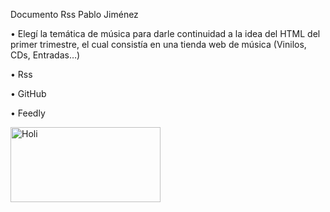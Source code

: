 Documento Rss Pablo Jiménez

•	Elegí la temática de música para darle continuidad a la idea del HTML del primer trimestre, el cual consistía en una tienda web de música (Vinilos, CDs, Entradas…)

•	Rss

•	GitHub

•	Feedly

<img src="https://videothumbcdn.prezi.com/o30ffgv3squ_/thumbnail.0000002.jpg" alt="Holi" width="240" height="120">
